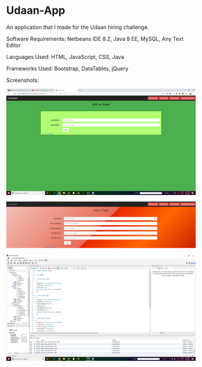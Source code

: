 # Udaan-App
An application that I made for the Udaan hiring challenge.

Software Requirements: Netbeans IDE 8.2, Java 8 EE, MySQL, Any Text Editor

Languages Used: HTML, JavaScript, CSS, Java

Frameworks Used: Bootstrap, DataTables, jQuery

Screenshots:

![Add Asset](https://raw.githubusercontent.com/shreayan98c/Udaan-App/master/Screenshots/Add%20Asset%20Page.PNG)

![Add Task](https://github.com/shreayan98c/Udaan-App/blob/master/Screenshots/Add%20Task%20Page.PNG?raw=true)

![DB Schema](https://github.com/shreayan98c/Udaan-App/blob/master/Screenshots/MySQL%20Workbench.PNG?raw=true)
